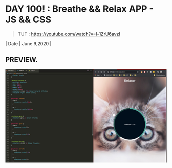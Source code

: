 # DAY 100! : Breathe && Relax APP - JS && CSS

> TUT : https://youtube.com/watch?v=l-1ZrU6avzI

| Date | June 9,2020 |


## PREVIEW.
![Preview](Untitled.jpg)


